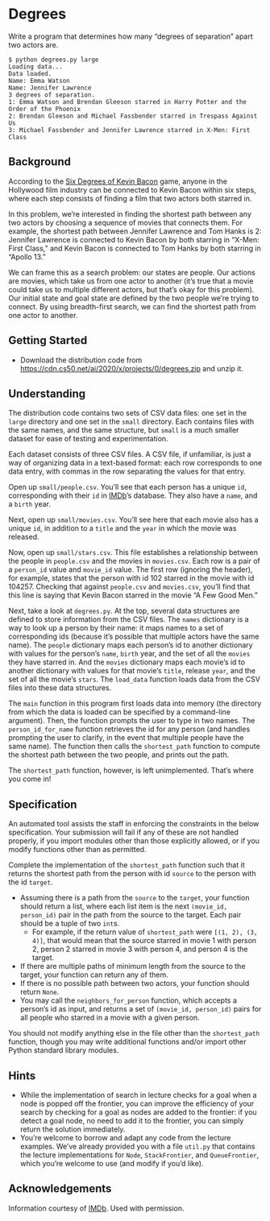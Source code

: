 <main class="col-md">

<h1 id="degrees">Degrees</h1>

<p>Write a program that determines how many “degrees of separation” apart two actors are.</p>

<div class="language-plaintext highlighter-rouge"><div class="highlight"><pre class="highlight"><code>$ python degrees.py large
Loading data...
Data loaded.
Name: Emma Watson
Name: Jennifer Lawrence
3 degrees of separation.
1: Emma Watson and Brendan Gleeson starred in Harry Potter and the Order of the Phoenix
2: Brendan Gleeson and Michael Fassbender starred in Trespass Against Us
3: Michael Fassbender and Jennifer Lawrence starred in X-Men: First Class
</code></pre></div></div>

<h2 id="background">Background</h2>

<p>According to the <a href="https://en.wikipedia.org/wiki/Six_Degrees_of_Kevin_Bacon">Six Degrees of Kevin Bacon</a> game, anyone in the Hollywood film industry can be connected to Kevin Bacon within six steps, where each step consists of finding a film that two actors both starred in.</p>

<p>In this problem, we’re interested in finding the shortest path between any two actors by choosing a sequence of movies that connects them. For example, the shortest path between Jennifer Lawrence and Tom Hanks is 2: Jennifer Lawrence is connected to Kevin Bacon by both starring in “X-Men: First Class,” and Kevin Bacon is connected to Tom Hanks by both starring in “Apollo 13.”</p>

<p>We can frame this as a search problem: our states are people. Our actions are movies, which take us from one actor to another (it’s true that a movie could take us to multiple different actors, but that’s okay for this problem). Our initial state and goal state are defined by the two people we’re trying to connect. By using breadth-first search, we can find the shortest path from one actor to another.</p>

<h2 id="getting-started">Getting Started</h2>

<ul>
  <li data-marker="*">Download the distribution code from <a href="https://cdn.cs50.net/ai/2020/x/projects/0/degrees.zip">https://cdn.cs50.net/ai/2020/x/projects/0/degrees.zip</a> and unzip it.</li>
</ul>

<h2 id="understanding">Understanding</h2>

<p>The distribution code contains two sets of CSV data files: one set in the <code class="language-plaintext highlighter-rouge">large</code> directory and one set in the <code class="language-plaintext highlighter-rouge">small</code> directory. Each contains files with the same names, and the same structure, but <code class="language-plaintext highlighter-rouge">small</code> is a much smaller dataset for ease of testing and experimentation.</p>

<p>Each dataset consists of three CSV files. A CSV file, if unfamiliar, is just a way of organizing data in a text-based format: each row corresponds to one data entry, with commas in the row separating the values for that entry.</p>

<p>Open up <code class="language-plaintext highlighter-rouge">small/people.csv</code>. You’ll see that each person has a unique <code class="language-plaintext highlighter-rouge">id</code>, corresponding with their <code class="language-plaintext highlighter-rouge">id</code> in <a href="https://www.imdb.com/">IMDb</a>’s database. They also have a <code class="language-plaintext highlighter-rouge">name</code>, and a <code class="language-plaintext highlighter-rouge">birth</code> year.</p>

<p>Next, open up <code class="language-plaintext highlighter-rouge">small/movies.csv</code>. You’ll see here that each movie also has a unique <code class="language-plaintext highlighter-rouge">id</code>, in addition to a <code class="language-plaintext highlighter-rouge">title</code> and the <code class="language-plaintext highlighter-rouge">year</code> in which the movie was released.</p>

<p>Now, open up <code class="language-plaintext highlighter-rouge">small/stars.csv</code>. This file establishes a relationship between the people in <code class="language-plaintext highlighter-rouge">people.csv</code> and the movies in <code class="language-plaintext highlighter-rouge">movies.csv</code>. Each row is a pair of a <code class="language-plaintext highlighter-rouge">person_id</code> value and <code class="language-plaintext highlighter-rouge">movie_id</code> value. The first row (ignoring the header), for example, states that the person with id 102 starred in the movie with id 104257. Checking that against <code class="language-plaintext highlighter-rouge">people.csv</code> and <code class="language-plaintext highlighter-rouge">movies.csv</code>, you’ll find that this line is saying that Kevin Bacon starred in the movie “A Few Good Men.”</p>

<p>Next, take a look at <code class="language-plaintext highlighter-rouge">degrees.py</code>. At the top, several data structures are defined to store information from the CSV files. The <code class="language-plaintext highlighter-rouge">names</code> dictionary is a way to look up a person by their name: it maps names to a set of corresponding ids (because it’s possible that multiple actors have the same name). The <code class="language-plaintext highlighter-rouge">people</code> dictionary maps each person’s id to another dictionary with values for the person’s <code class="language-plaintext highlighter-rouge">name</code>, <code class="language-plaintext highlighter-rouge">birth</code> year, and the set of all the <code class="language-plaintext highlighter-rouge">movies</code> they have starred in. And the <code class="language-plaintext highlighter-rouge">movies</code> dictionary maps each movie’s id to another dictionary with values for that movie’s <code class="language-plaintext highlighter-rouge">title</code>, release <code class="language-plaintext highlighter-rouge">year</code>, and the set of all the movie’s <code class="language-plaintext highlighter-rouge">stars</code>. The <code class="language-plaintext highlighter-rouge">load_data</code> function loads data from the CSV files into these data structures.</p>

<p>The <code class="language-plaintext highlighter-rouge">main</code> function in this program first loads data into memory (the directory from which the data is loaded can be specified by a command-line argument). Then, the function prompts the user to type in two names. The <code class="language-plaintext highlighter-rouge">person_id_for_name</code> function retrieves the id for any person (and handles prompting the user to clarify, in the event that multiple people have the same name). The function then calls the <code class="language-plaintext highlighter-rouge">shortest_path</code> function to compute the shortest path between the two people, and prints out the path.</p>

<p>The <code class="language-plaintext highlighter-rouge">shortest_path</code> function, however, is left unimplemented. That’s where you come in!</p>

<h2 id="specification">Specification</h2>

<div class="alert" data-alert="warning" role="alert"><p>An automated tool assists the staff in enforcing the constraints in the below specification. Your submission will fail if any of these are not handled properly, if you import modules other than those explicitly allowed, or if you modify functions other than as permitted.</p></div>

<p>Complete the implementation of the <code class="language-plaintext highlighter-rouge">shortest_path</code> function such that it returns the shortest path from the person with id <code class="language-plaintext highlighter-rouge">source</code> to the person with the id <code class="language-plaintext highlighter-rouge">target</code>.</p>

<ul>
  <li data-marker="*">Assuming there is a path from the <code class="language-plaintext highlighter-rouge">source</code> to the <code class="language-plaintext highlighter-rouge">target</code>, your function should return a list, where each list item is the next <code class="language-plaintext highlighter-rouge">(movie_id, person_id)</code> pair in the path from the source to the target. Each pair should be a tuple of two <code class="language-plaintext highlighter-rouge">int</code>s.
    <ul>
      <li data-marker="*">For example, if the return value of <code class="language-plaintext highlighter-rouge">shortest_path</code> were <code class="language-plaintext highlighter-rouge">[(1, 2), (3, 4)]</code>, that would mean that the source starred in movie 1 with person 2, person 2 starred in movie 3 with person 4, and person 4 is the target.</li>
    </ul>
  </li>
  <li data-marker="*">If there are multiple paths of minimum length from the source to the target, your function can return any of them.</li>
  <li data-marker="*">If there is no possible path between two actors, your function should return <code class="language-plaintext highlighter-rouge">None</code>.</li>
  <li data-marker="*">You may call the <code class="language-plaintext highlighter-rouge">neighbors_for_person</code> function, which accepts a person’s id as input, and returns a set of <code class="language-plaintext highlighter-rouge">(movie_id, person_id)</code> pairs for all people who starred in a movie with a given person.</li>
</ul>

<p>You should not modify anything else in the file other than the <code class="language-plaintext highlighter-rouge">shortest_path</code> function, though you may write additional functions and/or import other Python standard library modules.</p>

<h2 id="hints">Hints</h2>

<ul>
  <li data-marker="*">While the implementation of search in lecture checks for a goal when a node is popped off the frontier, you can improve the efficiency of your search by checking for a goal as nodes are added to the frontier: if you detect a goal node, no need to add it to the frontier, you can simply return the solution immediately.</li>
  <li data-marker="*">You’re welcome to borrow and adapt any code from the lecture examples. We’ve already provided you with a file <code class="language-plaintext highlighter-rouge">util.py</code> that contains the lecture implementations for <code class="language-plaintext highlighter-rouge">Node</code>, <code class="language-plaintext highlighter-rouge">StackFrontier</code>, and <code class="language-plaintext highlighter-rouge">QueueFrontier</code>, which you’re welcome to use (and modify if you’d like).</li>
</ul>

<h2 id="acknowledgements">Acknowledgements</h2>

<p>Information courtesy of <a href="https://www.imdb.com">IMDb</a>. Used with permission.</p>


</main>
